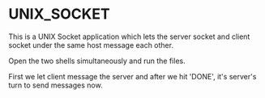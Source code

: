 # UNIX_SOCKET

This is a UNIX Socket application which lets the server socket and client socket under the same host message each other.

Open the two shells simultaneously and run the files.

First we let client message the server and after we hit 'DONE', it's server's turn to send messages now.
